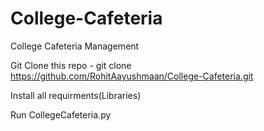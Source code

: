 # College-Cafeteria
College Cafeteria Management 

Git Clone this repo - git clone https://github.com/RohitAayushmaan/College-Cafeteria.git

Install all requirments(Libraries)

Run CollegeCafeteria.py

 
